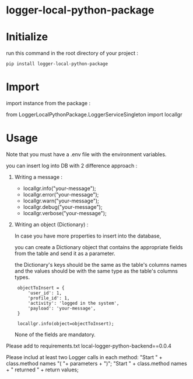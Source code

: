 # logger-local-python-package

# Initialize
run this command in the root directory of your project :

    pip install logger-local-python-package

# Import 
import instance from the package : 

from LoggerLocalPythonPackage.LoggerServiceSingleton import locallgr

# Usage
Note that you must have a .env file with the environment variables.

you can insert log into DB with 2 difference approach :

1. Writing a message :
    * locallgr.info("your-message");
    * locallgr.error("your-message");
    * locallgr.warn("your-message");
    * locallgr.debug("your-message");
    * locallgr.verbose("your-message");

2. Writing an object (Dictionary) :
    
   In case you have more properties to insert into the database,
   
   you can create a Dictionary object that contains the appropriate fields from the table and send it as a parameter.

   the Dictionary's keys should be the same as the table's columns names and the values should be with the same type as the table's columns types.

        objectToInsert = {
            'user_id': 1,
            'profile_id': 1,
            'activity': 'logged in the system',
            'payload': 'your-message',
        }

        locallgr.info(object=objectToInsert);
    
    None of the fields are mandatory.


Please add to requirements.txt
local-logger-python-backend==0.0.4

Please includ at least two Logger calls in each method:
"Start " + class.method names "( "+ parameters + ")";
"Start " + class.method names + " returned " + return values;
